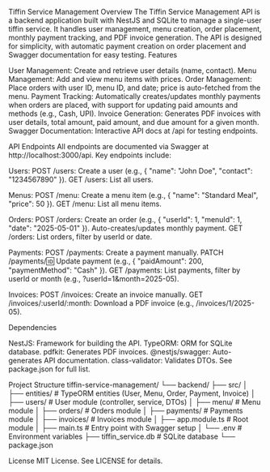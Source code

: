 Tiffin Service Management
Overview
The Tiffin Service Management API is a backend application built with NestJS and SQLite to manage a single-user tiffin service. It handles user management, menu creation, order placement, monthly payment tracking, and PDF invoice generation. The API is designed for simplicity, with automatic payment creation on order placement and Swagger documentation for easy testing.
Features

User Management: Create and retrieve user details (name, contact).
Menu Management: Add and view menu items with prices.
Order Management: Place orders with user ID, menu ID, and date; price is auto-fetched from the menu.
Payment Tracking: Automatically creates/updates monthly payments when orders are placed, with support for updating paid amounts and methods (e.g., Cash, UPI).
Invoice Generation: Generates PDF invoices with user details, total amount, paid amount, and due amount for a given month.
Swagger Documentation: Interactive API docs at /api for testing endpoints.


API Endpoints
All endpoints are documented via Swagger at http://localhost:3000/api. Key endpoints include:

Users:
POST /users: Create a user (e.g., { "name": "John Doe", "contact": "1234567890" }).
GET /users: List all users.


Menus:
POST /menu: Create a menu item (e.g., { "name": "Standard Meal", "price": 50 }).
GET /menu: List all menu items.


Orders:
POST /orders: Create an order (e.g., { "userId": 1, "menuId": 1, "date": "2025-05-01" }). Auto-creates/updates monthly payment.
GET /orders: List orders, filter by userId or date.


Payments:
POST /payments: Create a payment manually.
PATCH /payments/:id: Update payment (e.g., { "paidAmount": 200, "paymentMethod": "Cash" }).
GET /payments: List payments, filter by userId or month (e.g., ?userId=1&month=2025-05).


Invoices:
POST /invoices: Create an invoice manually.
GET /invoices/:userId/:month: Download a PDF invoice (e.g., /invoices/1/2025-05).


Dependencies

NestJS: Framework for building the API.
TypeORM: ORM for SQLite database.
pdfkit: Generates PDF invoices.
@nestjs/swagger: Auto-generates API documentation.
class-validator: Validates DTOs.
See package.json for full list.

Project Structure
tiffin-service-management/
└── backend/
    ├── src/
    │   ├── entities/          # TypeORM entities (User, Menu, Order, Payment, Invoice)
    │   ├── users/             # User module (controller, service, DTOs)
    │   ├── menu/              # Menu module
    │   ├── orders/            # Orders module
    │   ├── payments/          # Payments module
    │   ├── invoices/          # Invoices module
    │   ├── app.module.ts      # Root module
    │   ├── main.ts            # Entry point with Swagger setup
    │   └── .env               # Environment variables
    ├── tiffin_service.db      # SQLite database
    └── package.json


License
MIT License. See LICENSE for details.
